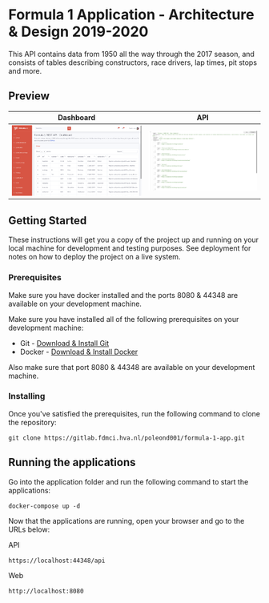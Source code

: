 # Formula 1 Application - Architecture & Design 2019-2020
This API contains data from 1950 all the way through the 2017 season, and consists of tables describing constructors, race drivers, lap times, pit stops and more.

## Preview
Dashboard             |  API
:-------------------------:|:-------------------------:
![alt text](Formula-1-Web/img/formula-1-dashboard.png "Formula 1 Dashboard example") | ![alt text](Formula-1-Web/img/formula-1-api.png "Formula 1 API example")

## Getting Started

These instructions will get you a copy of the project up and running on your local machine for development and testing purposes. See deployment for notes on how to deploy the project on a live system.

### Prerequisites

Make sure you have docker installed and the ports 8080 & 44348 are available on your development machine.

Make sure you have installed all of the following prerequisites on your development machine:
* Git - [Download & Install Git](https://git-scm.com/downloads)
* Docker - [Download & Install Docker](https://www.docker.com/products/docker-desktop)

Also make sure that port 8080 & 44348 are available on your development machine.

### Installing

Once you've satisfied the prerequisites, run the following command to clone the repository:
```
git clone https://gitlab.fdmci.hva.nl/poleond001/formula-1-app.git
```

## Running the applications

Go into the application folder and run the following command to start the applications:
```
docker-compose up -d
```

Now that the applications are running, open your browser and go to the URLs below:

API
```
https://localhost:44348/api
```

Web
```
http://localhost:8080
```


